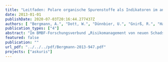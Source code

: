 ```yaml
---
title: "Leitfaden: Polare organische Spurenstoffe als Indikatoren im anthropogen beeinflussten Wasserkreislauf"
date: 2013-01-01
publishDate: 2020-07-03T20:16:44.277437Z
authors: [ "Bergmann, A.", "Dott, W.", "Dünnbier, U.", "Gnirß, R.", "Haist-Gulde, B.", "Hamscher, G.", "Jekel, M.", "Letzel, M.", "Licha, T.", "Lyko, S.", "miehe", "Reemtsma, T.", "Sacher, F.", "Scheurer, M.", "Schmidt, C." ]
publication_types: ["4"]
abstract: "Im BMBF-Forschungsverbund „Risikomanagement von neuen Schadstoffen und Krankheitserregern im Wasserkreislauf (RiSKWa)“ wurde die Definition von „Indikatorsubstanzen“ als ein interessantes Querschnittsthema identifiziert. Es wurde dazu eine Arbeitsgruppe gebildet, die sich die Aufgabe stellte, einen Leitfaden zur Zweckbestimmung, Auswahl, Bedeutung und Interpretation von polaren organischen spurenstoffen als chemische Indikatoren zu verfassen. Mit Hilfe der Indikatoren sollten insbesondere anthropogene Veränderungen der Wasserqualität erkennbar sein, sowie natürliche Prozesse und technische Aufbereitungsverfahren überwacht und gesteuert werden können. Diese Indikatoren dienen nicht der Bewertung der Wasserqualität. Mögliche Anwender sind die Bearbeiter in den Verbundvorhaben des RiSKWa-Programms und in weiteren Vorhaben in den Bundesländern, die sich mit Spurenstoffen befassen, Fachbehörden, Forschungseinrichtungen, Wasserlabors der Trinkwasserversorgung und Abwasserreinigung und Ingenieurfirmen, die wassertechnologische Themen der Spurenstoffentfernung bearbeiten. Einen Überblick über mögliche Quellen, Eintragspfade und Barrieren im Wasserbereich zeigt die folgende Abbildung aus dem Bericht eines DECHEMA-Arbeitsausschusses „Pfad- und wirkungsspezifische Indikatorsysteme für Wasser- und Bodensysteme“ (Leitung: W. Dott). Dieser Leitfaden wird dabei sehr wesentliche Teile des dargestellten Systems behandeln."
featured: false
publication: ""
url_pdf: "../../../pdf/Bergmann-2013-947.pdf"
projects: ["askuris"]
---
```


